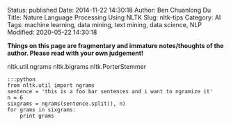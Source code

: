 Status: published
Date: 2014-11-22 14:30:18
Author: Ben Chuanlong Du
Title: Nature Language Processing Using NLTK
Slug: nltk-tips
Category: AI
Tags: machine learning, data mining, text mining, data science, NLP
Modified: 2020-05-22 14:30:18

**Things on this page are fragmentary and immature notes/thoughts of the author. Please read with your own judgement!**

nltk.util.ngrams
nltk.bigrams
nltk.PorterStemmer

    :::python
    from nltk.util import ngrams
    sentence = 'this is a foo bar sentences and i want to ngramize it'
    n = 6
    sixgrams = ngrams(sentence.split(), n)
    for grams in sixgrams:
        print grams

